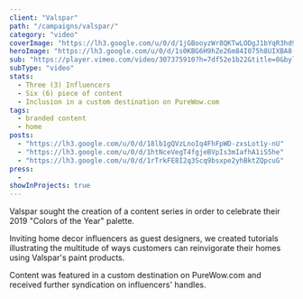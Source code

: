 ```yaml
---
client: "Valspar"
path: "/campaigns/valspar/"
category: "video"
coverImage: "https://lh3.google.com/u/0/d/1jGBooyzWr8QKTwLODgJ1bYqR3hd9EW4Y"
heroImage: "https://lh3.google.com/u/0/d/1s0KBG6H9hZe26m84I075h8UIXBA8-KHe"
sub: "https://player.vimeo.com/video/307375910?h=7df52e1b22&title=0&byline=0&portrait=0"
subType: "video"
stats:
  - Three (3) Influencers
  - Six (6) piece of content
  - Inclusion in a custom destination on PureWow.com
tags:
  - branded content
  - home
posts:
  - "https://lh3.google.com/u/0/d/18lb1gQVzLnoIq4FhFpWD-zxsLot1y-nU"
  - "https://lh3.google.com/u/0/d/1htNceVegT4fgjeBVpIs3mIafhA1iS5he"
  - "https://lh3.google.com/u/0/d/1rTrkFE8I2q3Scq9bsxpe2yhBktZQpcuG"
press:
  -
showInProjects: true
---
```


Valspar sought the creation of a content series in order to celebrate their 2019 "Colors of the Year" palette.

Inviting home decor influencers as guest designers, we created tutorials illustrating the multitude of ways customers can reinvigorate their homes using Valspar's paint products.

Content was featured in a custom destination on PureWow.com and received further syndication on influencers' handles.
